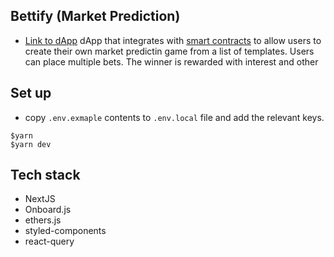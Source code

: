 ## Bettify (Market Prediction)

- [Link to dApp](https://bettify-fe.vercel.app/)
dApp that integrates with [smart contracts](https://github.com/sam201994/safe-bet) to allow users to create their own market predictin game from a list of templates. Users can place multiple bets. The winner is rewarded with interest and other

## Set up

- copy `.env.exmaple` contents to `.env.local` file and add the relevant keys.

```
$yarn
$yarn dev
```

## Tech stack

- NextJS
- Onboard.js
- ethers.js
- styled-components
- react-query
